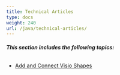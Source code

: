 ```yaml
---
title: Technical Articles
type: docs
weight: 240
url: /java/technical-articles/
---
```


###### **This section includes the following topics:** 
- [Add and Connect Visio Shapes](/diagram/java/add-and-connect-visio-shapes-html/)
